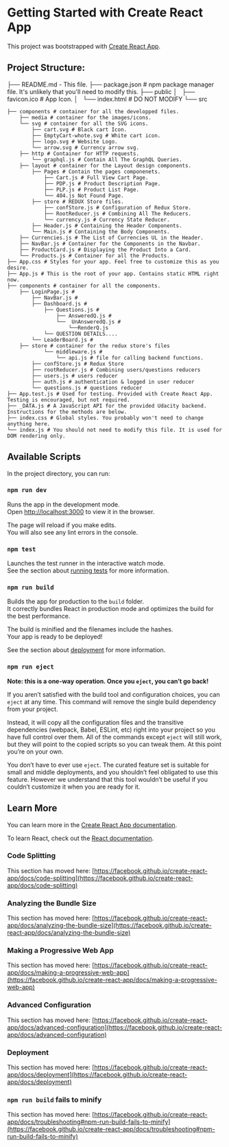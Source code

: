 <!-- prettier-ignore -->
# Getting Started with Create React App

This project was bootstrapped with [Create React App](https://github.com/facebook/create-react-app).

## Project Structure:

├── README.md - This file.
├── package.json # npm package manager file. It's unlikely that you'll need to modify this.
├── public
│   ├── favicon.ico # App Icon.
│   └── index.html # DO NOT MODIFY
└── src

    ├── components # container for all the developped files.
        ├── media # container for the images/icons.
        └── svg # container for all the SVG icons.
            ├── cart.svg # Black cart Icon.
            ├── EmptyCart-whote.svg # White cart icon.
            ├── logo.svg # Website Logo.
            └── arrow.svg # Currency arrow svg.
        ├── http # Container for HTTP requests.
            └── graphql.js # Contain All The GraphQL Queries.
        ├── layout # container for the Layout design components.
            ├── Pages # Contain the pages componenets.
                ├── Cart.js # Full View Cart Page.
                ├── PDP.js # Product Description Page.
                ├── PLP.js # Product List Page.
                └── 404.js Not Found Page.
            ├── store # REDUX Store files.
                ├── confStore.js # Configuration of Redux Store.
                ├── RootReducer.js # Combining All The Reducers.
                └── currency.js # Currency State Reducer.
            ├── Header.js # Containing the Header Components.
            └── Main.js # Containing the Body Components.
        ├── Currencies.js # The List of Currencies UL in the Header.
        ├── NavBar.js # Container for the Components in the Navbar.
        ├── ProductCard.js # Displaying the Product Into a Card.
        └── Products.js # Container for all the Products.
    ├── App.css # Styles for your app. Feel free to customize this as you desire.
    ├── App.js # This is the root of your app. Contains static HTML right now.
    ├── components # container for all the components.
        ├── LoginPage.js #
            ├── NavBar.js #
            ├── Dashboard.js #
                ├── Questions.js #
                    ├── AnsweredQ.js #
                    └──  UnAnsweredQ.js #
                        └──RenderQ.js
                └── QUESTION DETAILS....
            └── LeaderBoard.js #
        ├── store # container for the redux store's files
                └── middleware.js #
                    └── api.js # file for calling backend functions.
            ├── confStore.js # Redux Store
            ├── rootReducer.js # Combining users/questions reducers
            ├── users.js # users reducer
            ├── auth.js # authentication & logged in user reducer
            └── questions.js # questions reducer
    ├── App.test.js # Used for testing. Provided with Create React App. Testing is encouraged, but not required.
    ├── _DATA.js # A JavaScript API for the provided Udacity backend. Instructions for the methods are below.
    ├── index.css # Global styles. You probably won't need to change anything here.
    └── index.js # You should not need to modify this file. It is used for DOM rendering only.

## Available Scripts

In the project directory, you can run:

### `npm run dev`

Runs the app in the development mode.\
Open [http://localhost:3000](http://localhost:3000) to view it in the browser.

The page will reload if you make edits.\
You will also see any lint errors in the console.

### `npm test`

Launches the test runner in the interactive watch mode.\
See the section about [running tests](https://facebook.github.io/create-react-app/docs/running-tests) for more information.

### `npm run build`

Builds the app for production to the `build` folder.\
It correctly bundles React in production mode and optimizes the build for the best performance.

The build is minified and the filenames include the hashes.\
Your app is ready to be deployed!

See the section about [deployment](https://facebook.github.io/create-react-app/docs/deployment) for more information.

### `npm run eject`

**Note: this is a one-way operation. Once you `eject`, you can’t go back!**

If you aren’t satisfied with the build tool and configuration choices, you can `eject` at any time. This command will remove the single build dependency from your project.

Instead, it will copy all the configuration files and the transitive dependencies (webpack, Babel, ESLint, etc) right into your project so you have full control over them. All of the commands except `eject` will still work, but they will point to the copied scripts so you can tweak them. At this point you’re on your own.

You don’t have to ever use `eject`. The curated feature set is suitable for small and middle deployments, and you shouldn’t feel obligated to use this feature. However we understand that this tool wouldn’t be useful if you couldn’t customize it when you are ready for it.

## Learn More

You can learn more in the [Create React App documentation](https://facebook.github.io/create-react-app/docs/getting-started).

To learn React, check out the [React documentation](https://reactjs.org/).

### Code Splitting

This section has moved here: [https://facebook.github.io/create-react-app/docs/code-splitting](https://facebook.github.io/create-react-app/docs/code-splitting)

### Analyzing the Bundle Size

This section has moved here: [https://facebook.github.io/create-react-app/docs/analyzing-the-bundle-size](https://facebook.github.io/create-react-app/docs/analyzing-the-bundle-size)

### Making a Progressive Web App

This section has moved here: [https://facebook.github.io/create-react-app/docs/making-a-progressive-web-app](https://facebook.github.io/create-react-app/docs/making-a-progressive-web-app)

### Advanced Configuration

This section has moved here: [https://facebook.github.io/create-react-app/docs/advanced-configuration](https://facebook.github.io/create-react-app/docs/advanced-configuration)

### Deployment

This section has moved here: [https://facebook.github.io/create-react-app/docs/deployment](https://facebook.github.io/create-react-app/docs/deployment)

### `npm run build` fails to minify

This section has moved here: [https://facebook.github.io/create-react-app/docs/troubleshooting#npm-run-build-fails-to-minify](https://facebook.github.io/create-react-app/docs/troubleshooting#npm-run-build-fails-to-minify)

